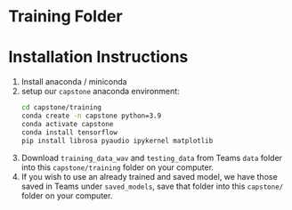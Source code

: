 # Training Folder

# Installation Instructions

1. Install anaconda / miniconda
2. setup our `capstone` anaconda environment:
   ```bash
   cd capstone/training
   conda create -n capstone python=3.9
   conda activate capstone
   conda install tensorflow
   pip install librosa pyaudio ipykernel matplotlib
   ```
3. Download `training_data_wav` and `testing_data` from Teams `data` folder into this `capstone/training` folder on your computer.
4. If you wish to use an already trained and saved model, we have those saved in Teams under `saved_models`, save that folder into this `capstone/` folder on your computer.
